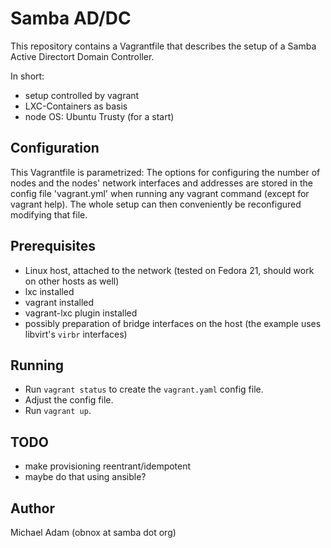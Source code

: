 # Samba AD/DC

This repository contains a Vagrantfile that describes the
setup of a Samba Active Directort Domain Controller.

In short:

* setup controlled by vagrant
* LXC-Containers as basis
* node OS: Ubuntu Trusty (for a start)

## Configuration

This Vagrantfile is parametrized: The options for configuring
the number of nodes and the nodes' network interfaces and addresses
are stored in the config file 'vagrant.yml' when running any
vagrant command (except for vagrant help). The whole setup can
then conveniently be reconfigured modifying that file.

## Prerequisites

* Linux host, attached to the network (tested on Fedora 21, should work on other hosts as well)
* lxc installed
* vagrant installed
* vagrant-lxc plugin installed
* possibly preparation of bridge interfaces on the host (the example uses libvirt's `virbr` interfaces)

## Running

* Run `vagrant status` to create the `vagrant.yaml` config file.
* Adjust the config file.
* Run `vagrant up`.

## TODO

* make provisioning reentrant/idempotent
* maybe do that using ansible?

## Author

Michael Adam (obnox at samba dot org)
